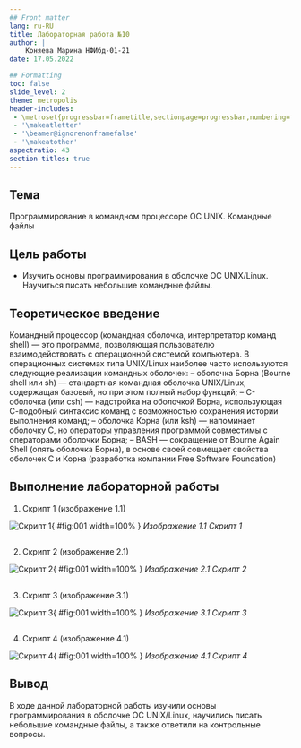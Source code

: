 ```yaml
---
## Front matter
lang: ru-RU
title: Лабораторная работа №10
author: |
    Коняева Марина НФИбд-01-21
date: 17.05.2022

## Formatting
toc: false
slide_level: 2
theme: metropolis
header-includes: 
 - \metroset{progressbar=frametitle,sectionpage=progressbar,numbering=fraction}
 - '\makeatletter'
 - '\beamer@ignorenonframefalse'
 - '\makeatother'
aspectratio: 43
section-titles: true
---
```


## Тема

Программирование в командном процессоре ОС UNIX. Командные файлы

## Цель работы

- Изучить основы программирования в оболочке ОС UNIX/Linux. Научиться писать
небольшие командные файлы.

## Теоретическое введение

Командный процессор (командная оболочка, интерпретатор команд shell) — это программа, позволяющая пользователю взаимодействовать с операционной системой
компьютера. В операционных системах типа UNIX/Linux наиболее часто используются
следующие реализации командных оболочек:
– оболочка Борна (Bourne shell или sh) — стандартная командная оболочка UNIX/Linux,
содержащая базовый, но при этом полный набор функций;
– С-оболочка (или csh) — надстройка на оболочкой Борна, использующая С-подобный
синтаксис команд с возможностью сохранения истории выполнения команд;
– оболочка Корна (или ksh) — напоминает оболочку С, но операторы управления программой совместимы с операторами оболочки Борна;
– BASH — сокращение от Bourne Again Shell (опять оболочка Борна), в основе своей совмещает свойства оболочек С и Корна (разработка компании Free Software Foundation)

## Выполнение лабораторной работы

1. Скрипт 1 (изображение 1.1)

![Скрипт 1](image/10.1.png){ #fig:001 width=100% }
*Изображение 1.1  Скрипт 1*

##

2. Скрипт 2 (изображение 2.1)

![Скрипт 2](image/10.2.png){ #fig:001 width=100% }
*Изображение 2.1  Скрипт 2*

##

3. Скрипт 3 (изображение 3.1)

![Скрипт 3](image/10.3.png){ #fig:001 width=100% }
*Изображение 3.1  Скрипт 3*

##

4. Скрипт 4 (изображение 4.1)

![Скрипт 4](image/10.4.png){ #fig:001 width=100% }
*Изображение 4.1  Скрипт 4*

## Вывод

В ходе данной лабораторной работы изучили основы программирования в оболочке ОС UNIX/Linux, научились писать небольшие командные файлы, а также ответили на контрольные вопросы.